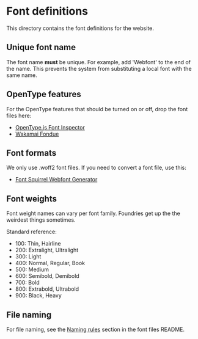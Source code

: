 # Font definitions

This directory contains the font definitions for the website.

## Unique font name

The font name **must** be unique. For example, add 'Webfont' to the end of the name. This prevents the system from substituting a local font with the same name.

## OpenType features

For the OpenType features that should be turned on or off, drop the font files here:

- [OpenType.js Font Inspector](https://opentype.js.org/font-inspector.html)
- [Wakamai Fondue](https://wakamaifondue.com)

## Font formats

We only use .woff2 font files. If you need to convert a font file, use this:

- [Font Squirrel Webfont Generator](https://www.fontsquirrel.com/tools/webfont-generator)

## Font weights

Font weight names can vary per font family. Foundries get up the the weirdest things sometimes.

Standard reference:

- 100: Thin, Hairline
- 200: Extralight, Ultralight
- 300: Light
- 400: Normal, Regular, Book
- 500: Medium
- 600: Semibold, Demibold
- 700: Bold
- 800: Extrabold, Ultrabold
- 900: Black, Heavy

## File naming

For file naming, see the [Naming rules](../../fonts/README.md#naming-rules) section in the font files README.
